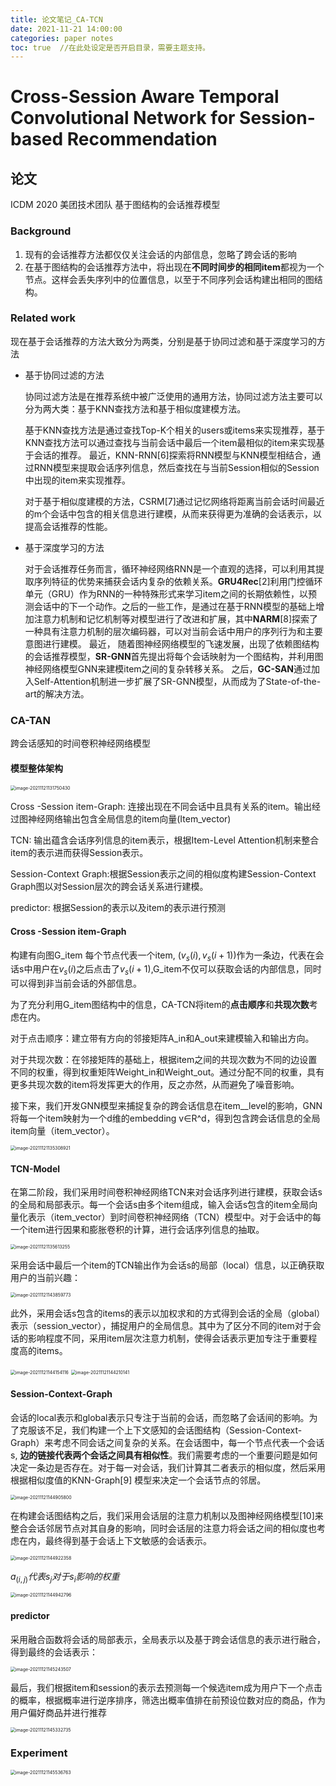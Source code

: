 ```yaml
---
title: 论文笔记_CA-TCN
date: 2021-11-21 14:00:00
categories: paper notes
toc: true  //在此处设定是否开启目录，需要主题支持。
---
```

# Cross-Session Aware Temporal Convolutional Network for Session-based Recommendation

## 论文

ICDM 2020 美团技术团队 基于图结构的会话推荐模型

### Background

1. 现有的会话推荐方法都仅仅关注会话的内部信息，忽略了跨会话的影响
2. 在基于图结构的会话推荐方法中，将出现在**不同时间步的相同item**都视为一个节点。这样会丢失序列中的位置信息，以至于不同序列会话构建出相同的图结构。

### Related work

现在基于会话推荐的方法大致分为两类，分别是基于协同过滤和基于深度学习的方法

- 基于协同过滤的方法

  ​		协同过滤方法是在推荐系统中被广泛使用的通用方法，协同过滤方法主要可以分为两大类：基于KNN查找方法和基于相似度建模方法。 

  ​		基于KNN查找方法是通过查找Top-K个相关的users或items来实现推荐，基于KNN查找方法可以通过查找与当前会话中最后一个item最相似的item来实现基于会话的推荐。 最近，KNN-RNN[6]探索将RNN模型与KNN模型相结合，通过RNN模型来提取会话序列信息，然后查找在与当前Session相似的Session中出现的item来实现推荐。

  ​		对于基于相似度建模的方法，CSRM[7]通过记忆网络将距离当前会话时间最近的m个会话中包含的相关信息进行建模，从而来获得更为准确的会话表示，以提高会话推荐的性能。

- 基于深度学习的方法

  ​		对于会话推荐任务而言，循环神经网络RNN是一个直观的选择，可以利用其提取序列特征的优势来捕获会话内复杂的依赖关系。**GRU4Rec**[2]利用门控循环单元（GRU）作为RNN的一种特殊形式来学习item之间的长期依赖性，以预测会话中的下一个动作。之后的一些工作，是通过在基于RNN模型的基础上增加注意力机制和记忆机制等对模型进行了改进和扩展，其中**NARM**[8]探索了一种具有注意力机制的层次编码器，可以对当前会话中用户的序列行为和主要意图进行建模。 最近， 随着图神经网络模型的飞速发展，出现了依赖图结构的会话推荐模型，**SR-GNN**首先提出将每个会话映射为一个图结构，并利用图神经网络模型GNN来建模item之间的复杂转移关系。 之后，**GC-SAN**通过加入Self-Attention机制进一步扩展了SR-GNN模型，从而成为了State-of-the-art的解决方法。

### CA-TAN

跨会话感知的时间卷积神经网络模型

#### 模型整体架构

<img src="CA-TCN/image-20211121131750430-16374821171521.png" alt="image-20211121131750430" style="zoom:50%;" />

Cross -Session item-Graph: 连接出现在不同会话中且具有关系的item。输出经过图神经网络输出包含全局信息的item向量(Item_vector)

TCN: 输出蕴含会话序列信息的item表示，根据Item-Level Attention机制来整合item的表示进而获得Session表示。

Session-Context Graph:根据Session表示之间的相似度构建Session-Context Graph图以对Session层次的跨会话关系进行建模。

predictor: 根据Session的表示以及item的表示进行预测



#### Cross -Session item-Graph

构建有向图G_item 每个节点代表一个item, $({v_s(i)},{v_s(i+1)})$作为一条边，代表在会话s中用户在${v_s(i)}$之后点击了${v_s(i+1)}$,G_item不仅可以获取会话的内部信息，同时可以得到非当前会话的外部信息。

为了充分利用G_item图结构中的信息，CA-TCN将item的**点击顺序**和**共现次数**考虑在内。

对于点击顺序：建立带有方向的邻接矩阵A_in和A_out来建模输入和输出方向。

对于共现次数：在邻接矩阵的基础上，根据item之间的共现次数为不同的边设置不同的权重，得到权重矩阵Weight_in和Weight_out。通过分配不同的权重，具有更多共现次数的item将发挥更大的作用，反之亦然，从而避免了噪音影响。

接下来，我们开发GNN模型来捕捉复杂的跨会话信息在item__level的影响，GNN将每一个item映射为一个d维的embedding v∈R^d，得到包含跨会话信息的全局item向量（item_vector）。

<img src="CA-TCN/image-20211121135308921-16374821280262.png" alt="image-20211121135308921" style="zoom:50%;" />

#### TCN-Model

在第二阶段，我们采用时间卷积神经网络TCN来对会话序列进行建模，获取会话s的全局和局部表示。每一个会话s由多个item组成，输入会话s包含的item全局向量化表示（item_vector）到时间卷积神经网络（TCN）模型中。对于会话中的每一个item进行因果和膨胀卷积的计算，进行会话序列信息的抽取。

<img src="CA-TCN/image-20211121135613255-16374821922664.png" alt="image-20211121135613255" style="zoom:50%;" />

采用会话中最后一个item的TCN输出作为会话s的局部（local）信息，以正确获取用户的当前兴趣：

<img src="CA-TCN/image-20211121143859773-16374822063695.png" alt="image-20211121143859773" style="zoom:50%;" />

此外，采用会话s包含的items的表示以加权求和的方式得到会话的全局（global）表示（session_vector），捕捉用户的全局信息。其中为了区分不同的item对于会话的影响程度不同，采用item层次注意力机制，使得会话表示更加专注于重要程度高的items。

<img src="CA-TCN/image-20211121144154116-16374822243206.png" alt="image-20211121144154116" style="zoom:50%;" />

<img src="CA-TCN/image-20211121144210141-16374822287217.png" alt="image-20211121144210141" style="zoom:50%;" />

#### Session-Context-Graph

会话的local表示和global表示只专注于当前的会话，而忽略了会话间的影响。为了克服该不足，我们构建一个上下文感知的会话图结构（Session-Context-Graph）来考虑不同会话之间复杂的关系。在会话图中，每一个节点代表一个会话s, **边的链接代表两个会话之间具有相似性**。我们需要考虑的一个重要问题是如何决定一条边是否存在。对于每一对会话，我们计算其二者表示的相似度，然后采用根据相似度值的KNN-Graph[9] 模型来决定一个会话节点的邻居。

<img src="CA-TCN/image-20211121144905800-16374822418578.png" alt="image-20211121144905800" style="zoom:50%;" />

在构建会话图结构之后，我们采用会话层的注意力机制以及图神经网络模型[10]来整合会话邻居节点对其自身的影响，同时会话层的注意力将会话之间的相似度也考虑在内，最终得到基于会话上下文敏感的会话表示。

<img src="CA-TCN/image-20211121144922358-16374822496819.png" alt="image-20211121144922358" style="zoom:50%;" />

${a_(i,j)代表s_j对于s_i影响的权重}$

<img src="CA-TCN/image-20211121144942796-163748225681810.png" alt="image-20211121144942796" style="zoom:50%;" />

#### predictor

采用融合函数将会话的局部表示，全局表示以及基于跨会话信息的表示进行融合，得到最终的会话表示：

<img src="CA-TCN/image-20211121145243507-163748226304011.png" alt="image-20211121145243507" style="zoom:50%;" />

最后，我们根据item和session的表示去预测每一个候选item成为用户下一个点击的概率，根据概率进行逆序排序，筛选出概率值排在前预设位数对应的商品，作为用户偏好商品并进行推荐

<img src="CA-TCN/image-20211121145332735-163748226791012.png" alt="image-20211121145332735" style="zoom:50%;" />

### Experiment

<img src="CA-TCN/image-20211121145536763-163748227692213.png" alt="image-20211121145536763" style="zoom:50%;" />
